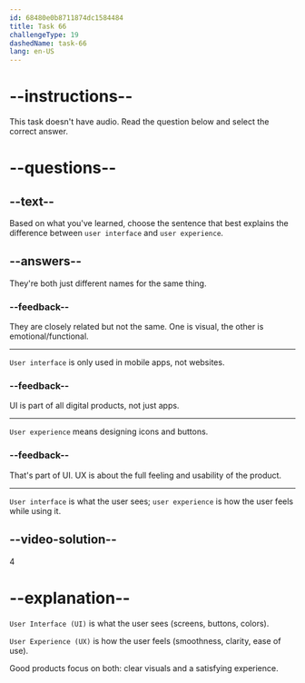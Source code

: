 ```yaml
---
id: 68480e0b8711874dc1584484
title: Task 66
challengeType: 19
dashedName: task-66
lang: en-US
---
```


# --instructions--

This task doesn't have audio. Read the question below and select the correct answer.

# --questions--

## --text--

Based on what you've learned, choose the sentence that best explains the difference between `user interface` and `user experience`.

## --answers--

They're both just different names for the same thing.

### --feedback--

They are closely related but not the same. One is visual, the other is emotional/functional.

---

`User interface` is only used in mobile apps, not websites.

### --feedback--

UI is part of all digital products, not just apps.

---

`User experience` means designing icons and buttons.

### --feedback--

That's part of UI. UX is about the full feeling and usability of the product.

---

`User interface` is what the user sees; `user experience` is how the user feels while using it.

## --video-solution--

4

# --explanation--

`User Interface (UI)` is what the user sees (screens, buttons, colors).

`User Experience (UX)` is how the user feels (smoothness, clarity, ease of use).

Good products focus on both: clear visuals and a satisfying experience.
